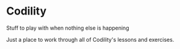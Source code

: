 # Codility
Stuff to play with when nothing else is happening

Just a place to work through all of Codility's lessons and exercises.
